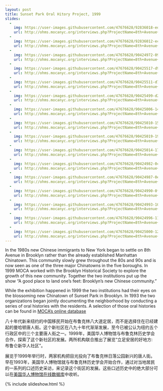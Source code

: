 ```yaml
---
layout: post
title: Sunset Park Oral Hitory Project, 1999
slides:
  -
    img: https://user-images.githubusercontent.com/47676628/92836018-eda11180-f3a9-11ea-893d-f9cd2ccf6d88.jpg
    url: http://ohms.mocanyc.org/interviews.php?ProjectName=8th+Avenue+-+Sunset+Park+Oral+History+Collection
  -
    img: https://user-images.githubusercontent.com/47676628/92836012-ec6fe480-f3a9-11ea-903f-423c8f074327.jpg
    url: http://ohms.mocanyc.org/interviews.php?ProjectName=8th+Avenue+-+Sunset+Park+Oral+History+Collection
  -
    img: https://user-images.githubusercontent.com/47676628/90424972-09f0ad80-e08d-11ea-974d-ab2d1b3ae034.jpg
    url: http://ohms.mocanyc.org/interviews.php?ProjectName=8th+Avenue+-+Sunset+Park+Oral+History+Collection
  -
    img: https://user-images.githubusercontent.com/47676628/90425517-d9f5da00-e08d-11ea-9dac-04f022744eb6.jpg
    url: http://ohms.mocanyc.org/interviews.php?ProjectName=8th+Avenue+-+Sunset+Park+Oral+History+Collection
  -
    img: https://user-images.githubusercontent.com/47676628/90425511-d7938000-e08d-11ea-91c6-d0dea0942471.jpg
    url: http://ohms.mocanyc.org/interviews.php?ProjectName=8th+Avenue+-+Sunset+Park+Oral+History+Collection
  -
    img: https://user-images.githubusercontent.com/47676628/90425499-d2cecc00-e08d-11ea-8ed8-cbe74382f126.jpg
    url: http://ohms.mocanyc.org/interviews.php?ProjectName=8th+Avenue+-+Sunset+Park+Oral+History+Collection
  -
    img: https://user-images.githubusercontent.com/47676628/90425006-1412ac00-e08d-11ea-83fe-c30184dfa4d2.jpg
    url: http://ohms.mocanyc.org/interviews.php?ProjectName=8th+Avenue+-+Sunset+Park+Oral+History+Collection
  -
    img: https://user-images.githubusercontent.com/47676628/90425010-15dc6f80-e08d-11ea-813b-017ae97c2db6.jpg
    url: http://ohms.mocanyc.org/interviews.php?ProjectName=8th+Avenue+-+Sunset+Park+Oral+History+Collection
  -
    img: https://user-images.githubusercontent.com/47676628/90425019-196ff680-e08d-11ea-94bc-18a8dfca690d.jpg
    url: http://ohms.mocanyc.org/interviews.php?ProjectName=8th+Avenue+-+Sunset+Park+Oral+History+Collection
  -
    img: https://user-images.githubusercontent.com/47676628/90425014-170d9c80-e08d-11ea-8258-8fc374100222.jpg
    url: http://ohms.mocanyc.org/interviews.php?ProjectName=8th+Avenue+-+Sunset+Park+Oral+History+Collection
  -
    img: https://user-images.githubusercontent.com/47676628/90424982-0c530780-e08d-11ea-86f3-f3ea1f406a91.jpg
    url: http://ohms.mocanyc.org/interviews.php?ProjectName=8th+Avenue+-+Sunset+Park+Oral+History+Collection
  -
    img: https://user-images.githubusercontent.com/47676628/90424987-0e1ccb00-e08d-11ea-8b44-c660b621eb46.jpg
    url: http://ohms.mocanyc.org/interviews.php?ProjectName=8th+Avenue+-+Sunset+Park+Oral+History+Collection
  -
    img: https://user-images.githubusercontent.com/47676628/90424990-0f4df800-e08d-11ea-984c-655af6fd2c1a.jpg
    url: http://ohms.mocanyc.org/interviews.php?ProjectName=8th+Avenue+-+Sunset+Park+Oral+History+Collection
  -
    img: https://user-images.githubusercontent.com/47676628/90424993-107f2500-e08d-11ea-9ff0-cd1b42c77dea.jpg
    url: http://ohms.mocanyc.org/interviews.php?ProjectName=8th+Avenue+-+Sunset+Park+Oral+History+Collection
  -
    img: https://user-images.githubusercontent.com/47676628/90424996-11b05200-e08d-11ea-8bc1-e127b7cfc38d.jpg
    url: http://ohms.mocanyc.org/interviews.php?ProjectName=8th+Avenue+-+Sunset+Park+Oral+History+Collection
  -
    img: https://user-images.githubusercontent.com/47676628/90425000-12e17f00-e08d-11ea-9de3-91e98dff834e.jpg
    url: http://ohms.mocanyc.org/interviews.php?ProjectName=8th+Avenue+-+Sunset+Park+Oral+History+Collection
---
```


In the 1980s new Chinese immigrants to New York began to settle on 8th Avenue in Brooklyn rather than the already established Manhattan Chinatown.  This community slowly grew throughout the 80s and 90s and is now seen as one of the three major Chinatowns in the five boroughs.  In 1999 MOCA worked with the Brooklyn Historical Society to explore the growth of this new community.  Together the two institutions put up the show “A good place to land one’s feet: Brooklyn’s new Chinese community.”  

While the exhibition happened in 1999 the two institutions had their eyes on the blossoming new Chinatown of Sunset Park in Brooklyn.  In 1993 the two organizations began jointly documenting the neighborhood by conducting a series of oral histories with the residents.  A selection of those oral histories can be found in [MOCA’s online database](http://ohms.mocanyc.org/interviews.php?ProjectName=8th+Avenue+-+Sunset+Park+Oral+History+Collection)

八十年代新来纽约的中国移民开始在布鲁克林八大道定居，而不是选择住在已经建起的曼哈顿唐人街。这个新社区在八九十年代渐渐发展，至今已被公认为纽约五个行政区中的三个主要唐人街之一。1999年，美国华人博物馆与布鲁克林历史学会合作，探索了这个新社区的发展。两所机构联合推出了展览“立足安居的好地方: 布鲁仑新华人社区”。

展览于1999年举行时，两家机构把目光投向了布鲁克林日落公园新兴的唐人街。早在1993年，美国华人博物馆就与布鲁克林历史学会开始合作，通过对当地居民的一系列的口述历史采访，来记录这个街区的发展。这些口述历史中的绝大部分可以在[美国华人博物馆在线数据库](http://ohms.mocanyc.org/interviews.php?ProjectName=8th+Avenue+-+Sunset+Park+Oral+History+Collection)中收听。

{% include slideshow.html %}
